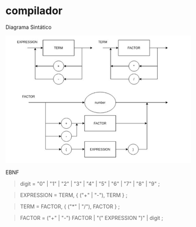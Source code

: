 # compilador

Diagrama Sintático

![alt text](DiagramaSintatico.png)


EBNF


> digit = "0" | "1" | "2" | "3"  | "4" | "5" | "6" | "7" | "8" | "9" ;

>EXPRESSION = TERM, { ("+" | "-"), TERM } ;

>TERM = FACTOR, { ("*" | "/"), FACTOR } ;

>FACTOR = ("+" | "-") FACTOR | "(" EXPRESSION ")" | digit ;

